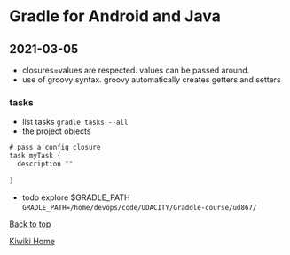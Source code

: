 # Gradle for Android and Java

## 2021-03-05
- closures=values are respected. values can be passed around.
- use of groovy syntax. groovy automatically creates getters and setters
### tasks
- list tasks
`gradle tasks --all`
- the project objects
```groovy
# pass a config closure
task myTask {
  description ""
  
}

```
- todo explore $GRADLE_PATH
`GRADLE_PATH=/home/devops/code/UDACITY/Graddle-course/ud867/`

[Back to top](#)

[Kiwiki Home](/../../)